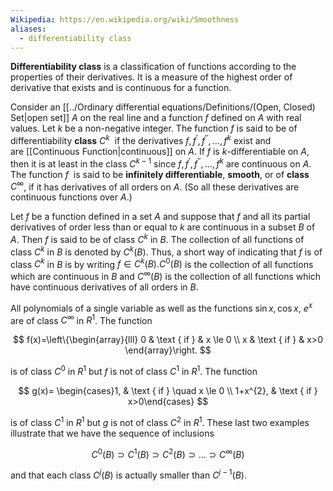 ```yaml
---
Wikipedia: https://en.wikipedia.org/wiki/Smoothness
aliases:
  - differentiability class
---
```


**Differentiability class** is a classification of functions according to the properties of their derivatives. It is a measure of the highest order of derivative that exists and is continuous for a function.

Consider an [[../Ordinary differential equations/Definitions/(Open, Closed) Set|open set]] $A$ on the real line and a function $f$ defined on $A$ with real values. Let _k_ be a non-negative integer. The function $f$ is said to be of differentiability **class** $C^k$  if the derivatives $f, f^\prime, f^{\prime\prime}, \ldots, f^k$ exist and are [[Continuous Function|continuous]] on $A$. If $f$ is *k*-differentiable on $A$, then it is at least in the class $C^{k-1}$ since $f, f^\prime, f^{\prime\prime}, \ldots, f^k$ are continuous on $A$. The function $f$  is said to be **infinitely differentiable**, **smooth**, or of **class** $C^\infty$, if it has derivatives of all orders on $A$. (So all these derivatives are continuous functions over $A$.)


Let $f$ be a function defined in a set $A$ and suppose that $f$ and all its partial derivatives of order less than or equal to $k$ are continuous in a subset $B$ of $A$. Then $f$ is said to be of class $C^{k}$ in $B$. The collection of all functions of class $C^{k}$ in $B$ is denoted by $C^{k}(B)$. Thus, a short way of indicating that $f$ is of class $C^{k}$ in $B$ is by writing $f \in C^{k}(B) . C^{0}(B)$ is the collection of all functions which are continuous in $B$ and $C^{\infty}(B)$ is the collection of all functions which have continuous derivatives of all orders in $B$.

All polynomials of a single variable as well as the functions $\sin x, \cos x$, $e^{x}$ are of class $C^{\infty}$ in $R^{1}$. The function

$$
f(x)=\left\{\begin{array}{lll}
0 & \text { if } & x \le 0 \\
x & \text { if } & x>0
\end{array}\right.
$$

is of class $C^{0}$ in $R^{1}$ but $f$ is not of class $C^{1}$ in $R^{1}$. The function

$$
g(x)= \begin{cases}1, & \text { if } \quad x \le 0 \\ 1+x^{2}, & \text { if } x>0\end{cases}
$$

is of class $C^{1}$ in $R^{1}$ but $g$ is not of class $C^{2}$ in $R^{1}$. These last two examples illustrate that we have the sequence of inclusions

$$
C^{0}(B) \supset C^{1}(B) \supset C^{2}(B) \supset \ldots \supset C^{\infty}(B)
$$

and that each class $C^{j}(B)$ is actually smaller than $C^{j-1}(B)$.